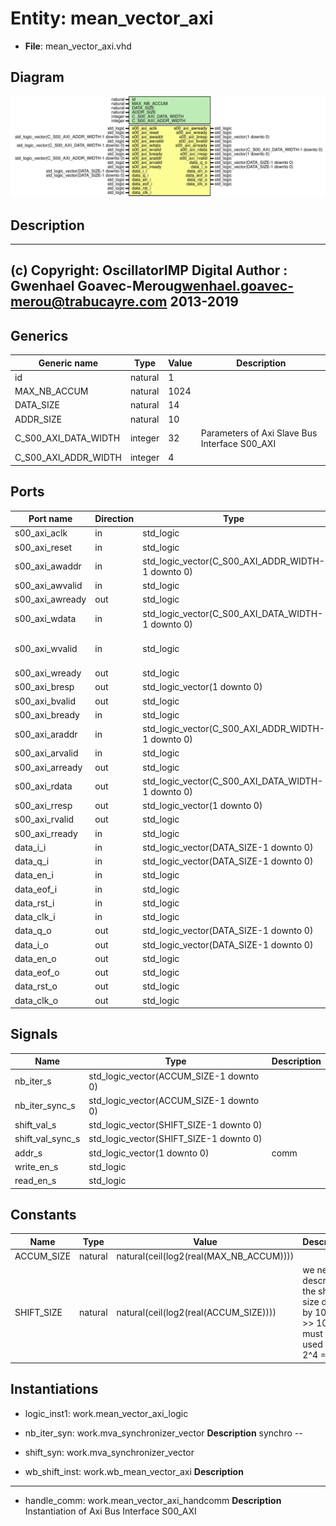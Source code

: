 # Entity: mean_vector_axi

- **File**: mean_vector_axi.vhd
## Diagram

![Diagram](mean_vector_axi.svg "Diagram")
## Description

-------------------------------------------------------------------------
 (c) Copyright: OscillatorIMP Digital
 Author : Gwenhael Goavec-Merou<gwenhael.goavec-merou@trabucayre.com>
 2013-2019
-------------------------------------------------------------------------
## Generics

| Generic name         | Type    | Value | Description                                    |
| -------------------- | ------- | ----- | ---------------------------------------------- |
| id                   | natural | 1     |                                                |
| MAX_NB_ACCUM         | natural | 1024  |                                                |
| DATA_SIZE            | natural | 14    |                                                |
| ADDR_SIZE            | natural | 10    |                                                |
| C_S00_AXI_DATA_WIDTH | integer | 32    | Parameters of Axi Slave Bus Interface S00_AXI  |
| C_S00_AXI_ADDR_WIDTH | integer | 4     |                                                |
## Ports

| Port name       | Direction | Type                                              | Description                                                              |
| --------------- | --------- | ------------------------------------------------- | ------------------------------------------------------------------------ |
| s00_axi_aclk    | in        | std_logic                                         | Wishbone signals                                                         |
| s00_axi_reset   | in        | std_logic                                         |                                                                          |
| s00_axi_awaddr  | in        | std_logic_vector(C_S00_AXI_ADDR_WIDTH-1 downto 0) |                                                                          |
| s00_axi_awvalid | in        | std_logic                                         | 00_axi_awprot	: in std_logic_vector(2 downto 0);                         |
| s00_axi_awready | out       | std_logic                                         |                                                                          |
| s00_axi_wdata   | in        | std_logic_vector(C_S00_AXI_DATA_WIDTH-1 downto 0) |                                                                          |
| s00_axi_wvalid  | in        | std_logic                                         | 00_axi_wstrb	: in std_logic_vector((C_S00_AXI_DATA_WIDTH/8)-1 downto 0); |
| s00_axi_wready  | out       | std_logic                                         |                                                                          |
| s00_axi_bresp   | out       | std_logic_vector(1 downto 0)                      |                                                                          |
| s00_axi_bvalid  | out       | std_logic                                         |                                                                          |
| s00_axi_bready  | in        | std_logic                                         |                                                                          |
| s00_axi_araddr  | in        | std_logic_vector(C_S00_AXI_ADDR_WIDTH-1 downto 0) |                                                                          |
| s00_axi_arvalid | in        | std_logic                                         | 00_axi_arprot	: in std_logic_vector(2 downto 0);                         |
| s00_axi_arready | out       | std_logic                                         |                                                                          |
| s00_axi_rdata   | out       | std_logic_vector(C_S00_AXI_DATA_WIDTH-1 downto 0) |                                                                          |
| s00_axi_rresp   | out       | std_logic_vector(1 downto 0)                      |                                                                          |
| s00_axi_rvalid  | out       | std_logic                                         |                                                                          |
| s00_axi_rready  | in        | std_logic                                         |                                                                          |
| data_i_i        | in        | std_logic_vector(DATA_SIZE-1 downto 0)            | input                                                                    |
| data_q_i        | in        | std_logic_vector(DATA_SIZE-1 downto 0)            |                                                                          |
| data_en_i       | in        | std_logic                                         |                                                                          |
| data_eof_i      | in        | std_logic                                         |                                                                          |
| data_rst_i      | in        | std_logic                                         |                                                                          |
| data_clk_i      | in        | std_logic                                         |                                                                          |
| data_q_o        | out       | std_logic_vector(DATA_SIZE-1 downto 0)            | output                                                                   |
| data_i_o        | out       | std_logic_vector(DATA_SIZE-1 downto 0)            |                                                                          |
| data_en_o       | out       | std_logic                                         |                                                                          |
| data_eof_o      | out       | std_logic                                         |                                                                          |
| data_rst_o      | out       | std_logic                                         |                                                                          |
| data_clk_o      | out       | std_logic                                         |                                                                          |
## Signals

| Name             | Type                                    | Description |
| ---------------- | --------------------------------------- | ----------- |
| nb_iter_s        | std_logic_vector(ACCUM_SIZE-1 downto 0) |             |
| nb_iter_sync_s   | std_logic_vector(ACCUM_SIZE-1 downto 0) |             |
| shift_val_s      | std_logic_vector(SHIFT_SIZE-1 downto 0) |             |
| shift_val_sync_s | std_logic_vector(SHIFT_SIZE-1 downto 0) |             |
| addr_s           | std_logic_vector(1 downto 0)            |  comm       |
| write_en_s       | std_logic                               |             |
|  read_en_s       | std_logic                               |             |
## Constants

| Name       | Type    | Value                                    | Description                                                                                    |
| ---------- | ------- | ---------------------------------------- | ---------------------------------------------------------------------------------------------- |
| ACCUM_SIZE | natural |  natural(ceil(log2(real(MAX_NB_ACCUM)))) |                                                                                                |
| SHIFT_SIZE | natural |  natural(ceil(log2(real(ACCUM_SIZE))))   |  we need to describe the shift size  divide by 1024 is >> 10 => 10 must be used with 2^4 = 16  |
## Instantiations

- logic_inst1: work.mean_vector_axi_logic
- nb_iter_syn: work.mva_synchronizer_vector
**Description**
 synchro --

- shift_syn: work.mva_synchronizer_vector
- wb_shift_inst: work.wb_mean_vector_axi
**Description**
-----------

- handle_comm: work.mean_vector_axi_handcomm
**Description**
 Instantiation of Axi Bus Interface S00_AXI

